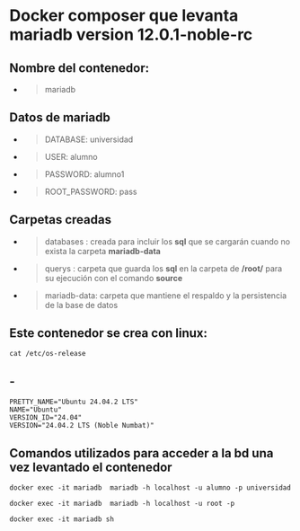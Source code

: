 

# Docker composer que levanta mariadb version 12.0.1-noble-rc

## Nombre del contenedor:
* > mariadb
  
## Datos de mariadb
* >  DATABASE: universidad
* >  USER: alumno
* >  PASSWORD: alumno1
* >  ROOT_PASSWORD: pass

## Carpetas creadas
* > databases : creada para incluir los **sql** que se cargarán cuando no exista la carpeta **mariadb-data**
* > querys : carpeta que guarda los **sql** en la carpeta de **/root/** para su ejecución con el comando **source**
* > mariadb-data: carpeta que mantiene el respaldo y la persistencia de la base de datos 
  
## Este contenedor se crea con linux:
```
cat /etc/os-release
```
## -
```
PRETTY_NAME="Ubuntu 24.04.2 LTS"
NAME="Ubuntu"
VERSION_ID="24.04"
VERSION="24.04.2 LTS (Noble Numbat)"
```

## Comandos utilizados para acceder a la bd una vez levantado el contenedor
```
docker exec -it mariadb  mariadb -h localhost -u alumno -p universidad

docker exec -it mariadb  mariadb -h localhost -u root -p 

docker exec -it mariadb sh

```
